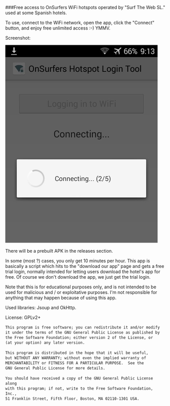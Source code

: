 ###Free access to OnSurfers WiFi hotspots operated by "Surf The Web SL." used at some Spanish hotels. 

To use, connect to the WiFi network, open the app, click the "Connect" button, and enjoy free unlimited access :-) YMMV.

Screenshot:

![App Screenshot](https://raw.githubusercontent.com/JonasCz/OnSurfers-Hotspot-Login-Tool/master/screenshot/screenshot.jpg)

There will be a prebuilt APK in the releases section.

In some (most ?) cases, you only get 10 minutes per hour. This app is basically a script which hits to the "download our app" page and gets a free trial login, normally intended for letting users download the hotel's app for free. Of course we don't download the app, we just get the trial login.

Note that this is for educational purposes only, and is not intended to be used for malicious and / or exploitative purposes. I'm not responsible for anything that may happen because of using this app.

Used libraries: Jsoup and OkHttp.

License: GPLv2+

    This program is free software; you can redistribute it and/or modify
    it under the terms of the GNU General Public License as published by
    the Free Software Foundation; either version 2 of the License, or
    (at your option) any later version.

    This program is distributed in the hope that it will be useful,
    but WITHOUT ANY WARRANTY; without even the implied warranty of
    MERCHANTABILITY or FITNESS FOR A PARTICULAR PURPOSE.  See the
    GNU General Public License for more details.

    You should have received a copy of the GNU General Public License along
    with this program; if not, write to the Free Software Foundation, Inc.,
    51 Franklin Street, Fifth Floor, Boston, MA 02110-1301 USA.